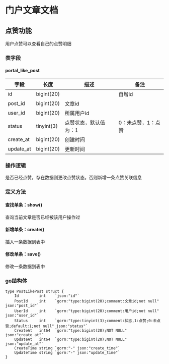 # 门户文章文档

## 点赞功能

用户点赞可以查看自己的点赞明细

### 表字段

#### portal_like_post

|  字段   | 长度  | 描述 | 备注 |
|  ----  | ----  | ----  | ----  |
| id  | bigint(20)  |   | 自增id |
| post_id  | bigint(20)  | 文章id  |  |
| user_id  | bigint(20)  | 所属用户id  |  |
| status  | tinyint(3)  | 点赞状态，默认值为：1  | 0：未点赞，1：点赞 |
| create_at  | bigint(20)  | 创建时间  |  |
| update_at  | bigint(20)  | 更新时间  |  |

### 操作逻辑

是否已经点赞，存在数据则更改点赞状态。否则新增一条点赞关联信息

### 定义方法

#### 查找单条：show()
查询当前文章是否已经被该用户操作过

#### 新增单条：create()
插入一条数据到表中

#### 修改单条：save()
修改一条数据到表中

### go结构体
```
type PostLikePost struct {
	Id         int    `json:"id"`
	PostId     int    `gorm:"type:bigint(20);comment:文章id;not null" json:"post_id"`
	UserId     int    `gorm:"type:bigint(20);comment:用户id;not null" json:"user_id"`
	Status     int    `gorm:"type:tinyint(3);comment:状态,1:点赞;0:未点赞;default:1;not null" json:"status"`
	CreateAt   int64  `gorm:"type:bigint(20);NOT NULL" json:"create_at"`
	UpdateAt   int64  `gorm:"type:bigint(20);NOT NULL" json:"update_at"`
	CreateTime string `gorm:"-" json:"create_time"`
	UpdateTime string `gorm:"-" json:"update_time"`
}
```


